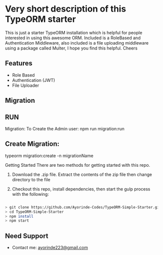 # Very short description of this TypeORM starter

This is just a starter TypeORM installation which is helpful for people interested in using this awesome ORM. Included is a RoleBased and Authentication Middleware, also included is a file uploading middleware using a package called Multer, I hope you find this helpful. Cheers 

## Features

- Role Based
- Authentication (JWT)
- File Uploader

## Migration 

## RUN 
Migration:
To Create the Admin user:
 npm run migration:run 
 

## Create Migration:

typeorm migration:create -n migrationName


Getting Started
There are two methods for getting started with this repo. 

 1. Download the .zip file. Extract the contents of the zip file then change directory to the file

 2. Checkout this repo, install dependencies, then start the gulp process with the following:

```bash

> git clone https://github.com/Ayorinde-Codes/TypeORM-Simple-Starter.git
> cd TypeORM-Simple-Starter
> npm install
> npm start

```


## Need Support
 - Contact me: ayorinde223@gmail.com

